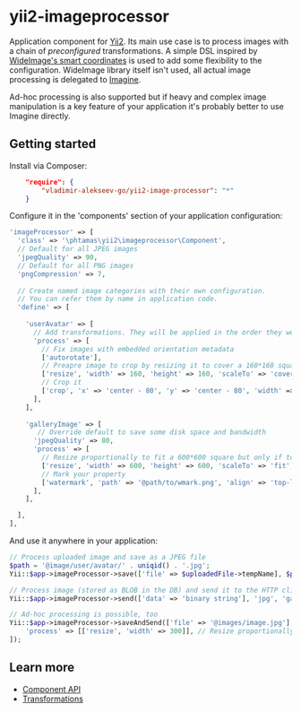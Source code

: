 # yii2-imageprocessor
Application component for [Yii2](https://github.com/yiisoft/yii2). Its main use case is to process images with a chain of _preconfigured_ transformations. A simple DSL inspired by [WideImage's smart coordinates](http://wideimage.sourceforge.net/documentation/smart-coordinates) is used to add some flexibility to the configuration. WideImage library itself isn't used, all actual image processing is delegated to [Imagine](https://github.com/avalanche123/Imagine).

Ad-hoc processing is also supported but if heavy and complex image manipulation is a key feature of your application it's probably better to use Imagine directly.

## Getting started
Install via Composer:
```json
    "require": {
        "vladimir-alekseev-go/yii2-image-processor": "*"
    }
```
Configure it in the 'components' section of your application configuration:
```php
'imageProcessor' => [
  'class' => '\phtamas\yii2\imageprocessor\Component',
  // Default for all JPEG images
  'jpegQuality' => 90,
  // Default for all PNG images
  'pngCompression' => 7,
  
  // Create named image categories with their own configuration.
  // You can refer them by name in application code.
  'define' => [
  
    'userAvatar' => [
      // Add transformations. They will be applied in the order they were defined.
      'process' => [
        // Fix images with embedded orientation metadata
        ['autorotate'],
        // Preapre image to crop by resizing it to cover a 160*160 square
        ['resize', 'width' => 160, 'height' => 160, 'scaleTo' => 'cover'],
        // Crop it
        ['crop', 'x' => 'center - 80', 'y' => 'center - 80', 'width' => 160, 'height' => 160],
      ],
    ],
    
    'galleryImage' => [
       // Override default to save some disk space and bandwidth
      'jpegQuality' => 80,
      'process' => [
        // Resize proportionally to fit a 600*600 square but only if too large
        ['resize', 'width' => 600, 'height' => 600, 'scaleTo' => 'fit', 'only' => 'down'],
        // Mark your property
        ['watermark', 'path' => '@path/to/wmark.png', 'align' => 'top-left', 'margin' => 20],
      ],
    ],

  ],
],
```
And use it anywhere in your application:
```php
// Process uploaded image and save as a JPEG file
$path = '@image/user/avatar/' . uniqid() . '.jpg';
Yii::$app->imageProcessor->save(['file' => $uploadedFile->tempName], $path, 'userAvatar');

// Process image (stored as BLOB in the DB) and send it to the HTTP client
Yii::$app->imageProcessor->send(['data' => 'binary string'], 'jpg', 'galleryImage');

// Ad-hoc processing is possible, too
Yii::$app->imageProcessor->saveAndSend(['file' => '@images/image.jpg'], $path, 'jpg', [
    'process' => [['resize', 'width' => 300]], // Resize proportionally to 300 px width
]);

```
## Learn more
 * [Component API](doc/component-api.md)
 * [Transformations](doc/transformations.md)
